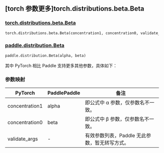 ## [torch 参数更多]torch.distributions.beta.Beta

### [torch.distributions.beta.Beta](https://pytorch.org/docs/1.13/distributions.html#torch.distributions.beta.Beta)

```python
torch.distributions.beta.Beta(concentration1, concentration0, validate_args=None)
```

### [paddle.distribution.Beta](https://www.paddlepaddle.org.cn/documentation/docs/zh/api/paddle/distribution/Beta_cn.html)

```python
paddle.distribution.Beta(alpha, beta)
```

其中 PyTorch 相比 Paddle 支持更多其他参数，具体如下：

### 参数映射

| PyTorch        | PaddlePaddle | 备注                                          |
| -------------- | ------------ | --------------------------------------------- |
| concentration1 | alpha        | 即公式中 α 参数，仅参数名不一致。             |
| concentration0 | beta         | 即公式中 β 参数，仅参数名不一致。             |
| validate_args  | -            | 有效参数列表，Paddle 无此参数，暂无转写方式。 |
